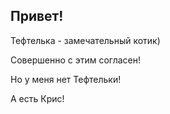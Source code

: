 ## Привет!

Тефтелька - замечательный котик)

Совершенно с этим согласен!

Но у меня нет Тефтельки!

А есть Крис!